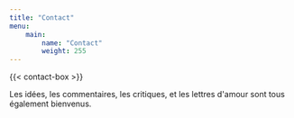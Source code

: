```yaml
---
title: "Contact"
menu:
    main:
        name: "Contact"
        weight: 255
---
```


{{< contact-box >}}

Les idées, les commentaires, les critiques, et les lettres d'amour sont tous également bienvenus.
